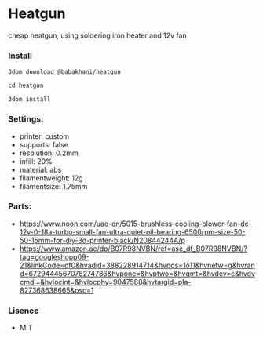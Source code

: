 # Heatgun

cheap heatgun, using soldering iron heater and 12v fan 

### Install
`3dom download @babakhani/heatgun`

`cd heatgun`

`3dom install`

### Settings: 
- printer: custom 
- supports: false
- resolution: 0.2mm
- infill: 20%
- material: abs
- filamentweight: 12g
- filamentsize: 1.75mm

### Parts:
- https://www.noon.com/uae-en/5015-brushless-cooling-blower-fan-dc-12v-0-18a-turbo-small-fan-ultra-quiet-oil-bearing-6500rpm-size-50-50-15mm-for-diy-3d-printer-black/N20844244A/p 
- https://www.amazon.ae/dp/B07R98NVBN/ref=asc_df_B07R98NVBN/?tag=googleshopp09-21&linkCode=df0&hvadid=388228914714&hvpos=1o11&hvnetw=g&hvrand=6729444567078274786&hvpone=&hvptwo=&hvqmt=&hvdev=c&hvdvcmdl=&hvlocint=&hvlocphy=9047580&hvtargid=pla-827368638665&psc=1

### Lisence
- MIT

